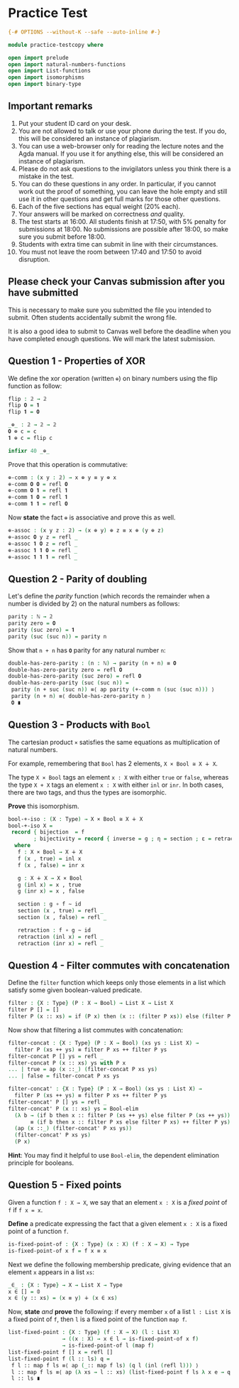 # Practice Test

```agda
{-# OPTIONS --without-K --safe --auto-inline #-}

module practice-testcopy where

open import prelude
open import natural-numbers-functions
open import List-functions
open import isomorphisms
open import binary-type
```

## Important remarks
1. Put your student ID card on your desk.
1. You are not allowed to talk or use your phone during the test. If you do,
this will be considered an instance of plagiarism.
1. You can use a web-browser only for reading the lecture notes and the Agda
manual. If you use it for anything else, this will be considered an instance
of plagiarism.
1. Please do not ask questions to the invigilators unless you think there is a
mistake in the test.
1. You can do these questions in any order. In particular, if you cannot work
out the proof of something, you can leave the hole empty and still use it in
other questions and get full marks for those other questions.
1. Each of the five sections has equal weight (20% each).
1. Your answers will be marked on correctness *and* quality.
1. The test starts at 16:00. All students finish at 17:50, with 5% penalty for submissions at 18:00. No submissions are possible after 18:00, so make sure you submit before 18:00.
1. Students with extra time can submit in line with their circumstances. 
1. You must not leave the room between 17:40 and 17:50 to avoid disruption.

## Please check your Canvas submission after you have submitted

This is necessary to make sure you submitted the file you intended to submit. Often students accidentally submit the wrong file.

It is also a good idea to submit to Canvas well before the deadline when you have completed enough questions. We will mark the latest submission.

## Question 1 - Properties of XOR

We define the xor operation (written `⊕`) on binary numbers using the flip function as follow:
```agda
flip : 𝟚 → 𝟚
flip 𝟎 = 𝟏
flip 𝟏 = 𝟎

_⊕_ : 𝟚 → 𝟚 → 𝟚
𝟎 ⊕ c = c
𝟏 ⊕ c = flip c

infixr 40 _⊕_ 
```
Prove that this operation is commutative:

```agda
⊕-comm : (x y : 𝟚) → x ⊕ y ≡ y ⊕ x
⊕-comm 𝟎 𝟎 = refl 𝟎
⊕-comm 𝟎 𝟏 = refl 𝟏
⊕-comm 𝟏 𝟎 = refl 𝟏
⊕-comm 𝟏 𝟏 = refl 𝟎
```
Now **state** the fact `⊕` is associative and prove this as well.

```agda
⊕-assoc : (x y z : 𝟚) → (x ⊕ y) ⊕ z ≡ x ⊕ (y ⊕ z)
⊕-assoc 𝟎 y z = refl _
⊕-assoc 𝟏 𝟎 z = refl _
⊕-assoc 𝟏 𝟏 𝟎 = refl _
⊕-assoc 𝟏 𝟏 𝟏 = refl _
```

## Question 2 - Parity of doubling 

Let's define the *parity* function (which records the remainder when a
number is divided by 2) on the natural numbers as follows:

```agda
parity : ℕ → 𝟚
parity zero = 𝟎 
parity (suc zero) = 𝟏
parity (suc (suc n)) = parity n
```
Show that `n + n` has `𝟎` parity for any natural number `n`:
```agda
double-has-zero-parity : (n : ℕ) → parity (n + n) ≡ 𝟎
double-has-zero-parity zero = refl 𝟎
double-has-zero-parity (suc zero) = refl 𝟎
double-has-zero-parity (suc (suc n)) =
 parity (n + suc (suc n)) ≡⟨ ap parity (+-comm n (suc (suc n))) ⟩
 parity (n + n) ≡⟨ double-has-zero-parity n ⟩
 𝟎 ∎

```

## Question 3 - Products with `Bool`

The cartesian product `×` satisfies the same equations as multiplication of
natural numbers.

For example, remembering that `Bool` has 2 elements, `X × Bool ≅ X ∔ X`.

The type `X × Bool` tags an element `x : X` with either `true` or `false`,
whereas the type `X + X` tags an element `x : X` with either `inl` or `inr`.
In both cases, there are two tags, and thus the types are isomorphic.

**Prove** this isomorphism.

```agda
bool-+-iso : (X : Type) → X × Bool ≅ X ∔ X
bool-+-iso X =
 record { bijection  = f
        ; bijectivity = record { inverse = g ; η = section ; ε = retraction } }
  where
   f : X × Bool → X ∔ X
   f (x , true) = inl x
   f (x , false) = inr x

   g : X ∔ X → X × Bool
   g (inl x) = x , true
   g (inr x) = x , false

   section : g ∘ f ∼ id
   section (x , true) = refl _
   section (x , false) = refl _

   retraction : f ∘ g ∼ id
   retraction (inl x) = refl _
   retraction (inr x) = refl _
```

## Question 4 - Filter commutes with concatenation

Define the `filter` function which keeps only those elements in a list
which satisfy some given boolean-valued predicate.

```agda
filter : {X : Type} (P : X → Bool) → List X → List X
filter P [] = []
filter P (x :: xs) = if (P x) then (x :: (filter P xs)) else (filter P xs)
``` 

Now show that filtering a list commutes with concatenation:

```agda
filter-concat : {X : Type} (P : X → Bool) (xs ys : List X) →
  filter P (xs ++ ys) ≡ filter P xs ++ filter P ys
filter-concat P [] ys = refl _
filter-concat P (x :: xs) ys with P x
... | true = ap (x ::_) (filter-concat P xs ys)
... | false = filter-concat P xs ys

filter-concat' : {X : Type} (P : X → Bool) (xs ys : List X) →
  filter P (xs ++ ys) ≡ filter P xs ++ filter P ys
filter-concat' P [] ys = refl _
filter-concat' P (x :: xs) ys = Bool-elim
  (λ b → (if b then x :: filter P (xs ++ ys) else filter P (xs ++ ys))
       ≡ (if b then x :: filter P xs else filter P xs) ++ filter P ys)
  (ap (x ::_) (filter-concat' P xs ys))
  (filter-concat' P xs ys)
  (P x)
```
**Hint**: You may find it helpful to use `Bool-elim`, the dependent
elimination principle for booleans.

## Question 5 - Fixed points

Given a function `f : X → X`, we say that an element `x : X` is a 
*fixed point* of `f` if `f x = x`. 

**Define** a predicate expressing the fact that a given element `x : X`
is a fixed point of a function `f`.

```agda
is-fixed-point-of : {X : Type} (x : X) (f : X → X) → Type
is-fixed-point-of x f = f x ≡ x
```
Next we define the following membership predicate, giving evidence that
an element `x` appears in a list `xs`:
```agda
_∈_ : {X : Type} → X → List X → Type
x ∈ [] = 𝟘 
x ∈ (y :: xs) = (x ≡ y) ∔ (x ∈ xs)
```
Now, **state** *and* **prove** the following: if every member `x` of
a list `l : List X` is a fixed point of `f`, then `l` is a fixed point
of the function `map f`.

```agda
list-fixed-point : {X : Type} (f : X → X) (l : List X)
                 → ((x : X) → x ∈ l → is-fixed-point-of x f)
                 → is-fixed-point-of l (map f)
list-fixed-point f [] x = refl []
list-fixed-point f (l :: ls) q = 
 f l :: map f ls ≡⟨ ap (_:: map f ls) (q l (inl (refl l))) ⟩
 l :: map f ls ≡⟨ ap (λ xs → l :: xs) (list-fixed-point f ls λ x e → q x (inr e)) ⟩
 l :: ls ∎

```

